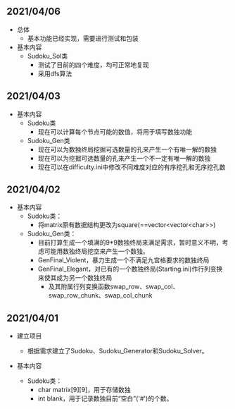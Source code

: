 ## 2021/04/06

- 总体
  - 基本功能已经实现，需要进行测试和包装
- 基本内容
  - Sudoku_Sol类
    - 测试了目前的四个难度，均可正常地复现
    - 采用dfs算法

## 2021/04/03

- 基本内容
  - Sudoku类
    - 现在可以计算每个节点可能的数值，将用于填写数独功能
  - Sudoku_Gen类
    - 现在可以为数独终局挖掘可选数量的孔来产生一个有唯一解的数独
    - 现在可以为挖掘可选数量的孔来产生一个不一定有唯一解的数独
    - 现在可以在difficulty.ini中修改不同难度对应的有序挖孔和无序挖孔数

## 2021/04/02

- 基本内容
  - Sudoku类：
    - 将matrix原有数据结构更改为square(==vector\<vector\<char\>\>)
  - Sudoku_Gen类：
    - 目前打算生成一个填满的9*9数独终局来满足需求，暂时意义不明，考虑可能用数独终局挖空来产生一个数独。
    - GenFinal_Violent，暴力生成一个不满足九宫格要求的数独终局
    - GenFinal_Elegant，对已有的一个数独终局(Starting.ini)作行列变换来使其成为另一个数独终局
      - 及其附属行列变换函数swap_row、swap_col、swap_row_chunk、swap_col_chunk

## 2021/04/01

- 建立项目
  - 根据需求建立了Sudoku、Sudoku_Generator和Sudoku_Solver。

- 基本内容
  - Sudoku类：
    - char matrix\[9]\[9]，用于存储数独
    - int blank，用于记录数独目前“空白”('#')的个数。